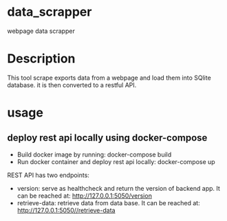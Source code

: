 # data_scrapper
webpage data scrapper

# Description
This tool scrape exports data from a webpage and load them into SQlite database.
it is then converted to a restful API.

# usage
## deploy rest api locally using docker-compose
- Build docker image by running: docker-compose build
- Run docker container and deploy rest api locally: docker-compose up

REST API has two endpoints:
- version: serve as healthcheck and return the version of backend app. It can be reached at: http://127.0.0.1:5050/version
- retrieve-data: retrieve data from data base. It can be reached at: http://127.0.0.1:5050//retrieve-data